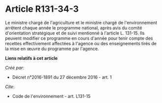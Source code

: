 # Article R131-34-3

Le ministre chargé de l'agriculture et le ministre chargé de l'environnement arrêtent chaque année le programme national,
après avis du comité d'orientation stratégique et de suivi mentionné à l'article L. 131-15. Ils peuvent modifier ce programme
en cours d'année pour tenir compte des recettes effectivement affectées à l'agence ou des enseignements tirés de la mise en
œuvre du programme par l'agence.

**Liens relatifs à cet article**

_Créé par_:

  - Décret n°2016-1891 du 27 décembre 2016 - art. 1

_Cite_:

  - Code de l'environnement - art. L131-15
